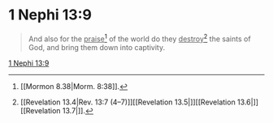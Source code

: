 # 1 Nephi 13:9

> And also for the <u>praise</u>[^a] of the world do they <u>destroy</u>[^b] the saints of God, and bring them down into captivity.

[1 Nephi 13:9](https://www.churchofjesuschrist.org/study/scriptures/bofm/1-ne/13?lang=eng&id=p9#p9)


[^a]: [[Mormon 8.38|Morm. 8:38]].  
[^b]: [[Revelation 13.4|Rev. 13:7 (4–7)]][[Revelation 13.5|]][[Revelation 13.6|]][[Revelation 13.7|]].  
